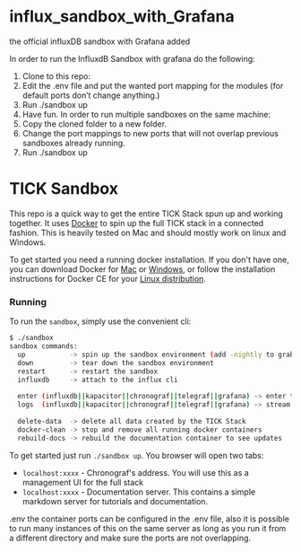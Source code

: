 # influx_sandbox_with_Grafana
the official influxDB sandbox with Grafana added

In order to run the InfluxdB Sandbox with grafana do the following:
1.	Clone to this repo:
2.	Edit the .env file and put the wanted port mapping for the modules (for default ports don’t change anything.)
3.	Run ./sandbox up
4.	Have fun.
In order to run multiple sandboxes on the same machine: 
1.	Copy the cloned folder to a new folder.
2.	Change the port mappings to new ports that will not overlap previous sandboxes already running.
3.	Run ./sandbox up


# TICK Sandbox

This repo is a quick way to get the entire TICK Stack spun up and working together. It uses [Docker](https://www.docker.com/) to spin up the full TICK stack in a connected fashion. This is heavily tested on Mac and should mostly work on linux and Windows.

To get started you need a running docker installation. If you don't have one, you can download Docker for [Mac](https://www.docker.com/docker-mac) or [Windows](https://www.docker.com/docker-windows), or follow the installation instructions for Docker CE for your [Linux distribution](https://docs.docker.com/engine/installation/#server).

### Running 

To run the `sandbox`, simply use the convenient cli:

```bash
$ ./sandbox
sandbox commands:
  up           -> spin up the sandbox environment (add -nightly to grab the latest nightly builds of InfluxDB and Chronograf)
  down         -> tear down the sandbox environment
  restart      -> restart the sandbox
  influxdb     -> attach to the influx cli
  
  enter (influxdb||kapacitor||chronograf||telegraf||grafana) -> enter the specified container
  logs  (influxdb||kapacitor||chronograf||telegraf||grafana) -> stream logs for the specified container
  
  delete-data  -> delete all data created by the TICK Stack
  docker-clean -> stop and remove all running docker containers
  rebuild-docs -> rebuild the documentation container to see updates
```

To get started just run `./sandbox up`. You browser will open two tabs:

- `localhost:xxxx` - Chronograf's address. You will use this as a management UI for the full stack
- `localhost:xxxx` - Documentation server. This contains a simple markdown server for tutorials and documentation.

.env the container ports can be configured in the .env file,
also it is possible to run many instances of this on the same server as long as you run it from a different directory and make sure the ports are not overlapping.